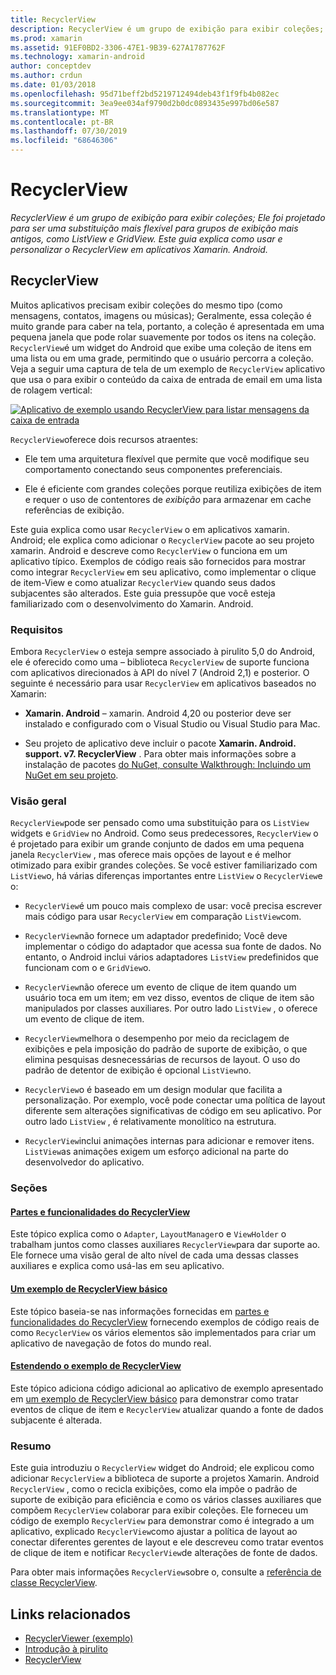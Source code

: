 ```yaml
---
title: RecyclerView
description: RecyclerView é um grupo de exibição para exibir coleções; Ele foi projetado para ser uma substituição mais flexível para grupos de exibição mais antigos, como ListView e GridView.  Este guia explica como usar e personalizar o RecyclerView em aplicativos Xamarin. Android.
ms.prod: xamarin
ms.assetid: 91EF0BD2-3306-47E1-9B39-627A1787762F
ms.technology: xamarin-android
author: conceptdev
ms.author: crdun
ms.date: 01/03/2018
ms.openlocfilehash: 95d71beff2bd5219712494deb43f1f9fb4b082ec
ms.sourcegitcommit: 3ea9ee034af9790d2b0dc0893435e997bd06e587
ms.translationtype: MT
ms.contentlocale: pt-BR
ms.lasthandoff: 07/30/2019
ms.locfileid: "68646306"
---
```

# <a name="recyclerview"></a>RecyclerView

_RecyclerView é um grupo de exibição para exibir coleções; Ele foi projetado para ser uma substituição mais flexível para grupos de exibição mais antigos, como ListView e GridView.  Este guia explica como usar e personalizar o RecyclerView em aplicativos Xamarin. Android._

## <a name="recyclerview"></a>RecyclerView

Muitos aplicativos precisam exibir coleções do mesmo tipo (como mensagens, contatos, imagens ou músicas); Geralmente, essa coleção é muito grande para caber na tela, portanto, a coleção é apresentada em uma pequena janela que pode rolar suavemente por todos os itens na coleção.
`RecyclerView`é um widget do Android que exibe uma coleção de itens em uma lista ou em uma grade, permitindo que o usuário percorra a coleção. Veja a seguir uma captura de tela de um exemplo de `RecyclerView` aplicativo que usa o para exibir o conteúdo da caixa de entrada de email em uma lista de rolagem vertical:

[![Aplicativo de exemplo usando RecyclerView para listar mensagens da caixa de entrada](images/01-recyclerview-example-sml.png)](images/01-recyclerview-example.png#lightbox)

`RecyclerView`oferece dois recursos atraentes:

-  Ele tem uma arquitetura flexível que permite que você modifique seu comportamento conectando seus componentes preferenciais.

-  Ele é eficiente com grandes coleções porque reutiliza exibições de item e requer o uso de contentores de *exibição* para armazenar em cache referências de exibição.

Este guia explica como usar `RecyclerView` o em aplicativos xamarin. Android; ele explica como adicionar o `RecyclerView` pacote ao seu projeto xamarin. Android e descreve como `RecyclerView` o funciona em um aplicativo típico. Exemplos de código reais são fornecidos para mostrar como integrar `RecyclerView` em seu aplicativo, como implementar o clique de item-View e como atualizar `RecyclerView` quando seus dados subjacentes são alterados. Este guia pressupõe que você esteja familiarizado com o desenvolvimento do Xamarin. Android.


### <a name="requirements"></a>Requisitos

Embora `RecyclerView` o esteja sempre associado à pirulito 5,0 do Android, ele é oferecido como uma &ndash; biblioteca `RecyclerView` de suporte funciona com aplicativos direcionados à API do nível 7 (Android 2,1) e posterior. O seguinte é necessário para usar `RecyclerView` em aplicativos baseados no Xamarin:

-  **Xamarin. Android** &ndash; xamarin. Android 4,20 ou posterior deve ser instalado e configurado com o Visual Studio ou Visual Studio para Mac.

-  Seu projeto de aplicativo deve incluir o pacote **Xamarin. Android. support. v7. RecyclerView** . Para obter mais informações sobre a instalação de pacotes [do NuGet, consulte Walkthrough: Incluindo um NuGet em seu projeto](https://docs.microsoft.com/visualstudio/mac/nuget-walkthrough).


### <a name="overview"></a>Visão geral

`RecyclerView`pode ser pensado como uma substituição para os `ListView` widgets e `GridView` no Android. Como seus predecessores, `RecyclerView` o é projetado para exibir um grande conjunto de dados em uma pequena janela `RecyclerView` , mas oferece mais opções de layout e é melhor otimizado para exibir grandes coleções. Se você estiver familiarizado com `ListView`o, há várias diferenças importantes entre `ListView` o `RecyclerView`e o:

-   `RecyclerView`é um pouco mais complexo de usar: você precisa escrever mais código para usar `RecyclerView` em comparação `ListView`com.

-   `RecyclerView`não fornece um adaptador predefinido; Você deve implementar o código do adaptador que acessa sua fonte de dados. No entanto, o Android inclui vários adaptadores `ListView` predefinidos que funcionam com o e `GridView`o.

-   `RecyclerView`não oferece um evento de clique de item quando um usuário toca em um item; em vez disso, eventos de clique de item são manipulados por classes auxiliares. Por outro lado `ListView` , o oferece um evento de clique de item.

-   `RecyclerView`melhora o desempenho por meio da reciclagem de exibições e pela imposição do padrão de suporte de exibição, o que elimina pesquisas desnecessárias de recursos de layout. O uso do padrão de detentor de exibição é opcional `ListView`no.

-   `RecyclerView`o é baseado em um design modular que facilita a personalização. Por exemplo, você pode conectar uma política de layout diferente sem alterações significativas de código em seu aplicativo.
    Por outro lado `ListView` , é relativamente monolítico na estrutura.

-   `RecyclerView`inclui animações internas para adicionar e remover itens. `ListView`as animações exigem um esforço adicional na parte do desenvolvedor do aplicativo.


### <a name="sections"></a>Seções

#### <a name="recyclerview-parts-and-functionalityandroiduser-interfacelayoutsrecycler-viewparts-and-functionalitymd"></a>[Partes e funcionalidades do RecyclerView](~/android/user-interface/layouts/recycler-view/parts-and-functionality.md)

Este tópico explica como o `Adapter`, `LayoutManager`o e `ViewHolder` o trabalham juntos como classes auxiliares `RecyclerView`para dar suporte ao.
Ele fornece uma visão geral de alto nível de cada uma dessas classes auxiliares e explica como usá-las em seu aplicativo.

#### <a name="a-basic-recyclerview-exampleandroiduser-interfacelayoutsrecycler-viewrecyclerview-examplemd"></a>[Um exemplo de RecyclerView básico](~/android/user-interface/layouts/recycler-view/recyclerview-example.md)

Este tópico baseia-se nas informações fornecidas em [partes e funcionalidades do RecyclerView](~/android/user-interface/layouts/recycler-view/parts-and-functionality.md) fornecendo exemplos de código reais de como `RecyclerView` os vários elementos são implementados para criar um aplicativo de navegação de fotos do mundo real.

#### <a name="extending-the-recyclerview-exampleandroiduser-interfacelayoutsrecycler-viewextending-the-examplemd"></a>[Estendendo o exemplo de RecyclerView](~/android/user-interface/layouts/recycler-view/extending-the-example.md)

Este tópico adiciona código adicional ao aplicativo de exemplo apresentado em [um exemplo de RecyclerView básico](~/android/user-interface/layouts/recycler-view/recyclerview-example.md) para demonstrar como tratar eventos de clique de item e `RecyclerView` atualizar quando a fonte de dados subjacente é alterada.


### <a name="summary"></a>Resumo

Este guia introduziu o `RecyclerView` widget do Android; ele explicou como adicionar `RecyclerView` a biblioteca de suporte a projetos Xamarin. Android `RecyclerView` , como o recicla exibições, como ela impõe o padrão de suporte de exibição para eficiência e como os vários classes auxiliares que compõem `RecyclerView` colaborar para exibir coleções. Ele forneceu um código de exemplo `RecyclerView` para demonstrar como é integrado a um aplicativo, explicado `RecyclerView`como ajustar a política de layout ao conectar diferentes gerentes de layout e ele descreveu como tratar eventos de clique de item e notificar `RecyclerView`de alterações de fonte de dados.

Para obter mais informações `RecyclerView`sobre o, consulte a [referência de classe RecyclerView](https://developer.android.com/reference/android/support/v7/widget/RecyclerView.html).


## <a name="related-links"></a>Links relacionados

- [RecyclerViewer (exemplo)](https://docs.microsoft.com/samples/xamarin/monodroid-samples/android50-recyclerviewer)
- [Introdução à pirulito](~/android/platform/lollipop.md)
- [RecyclerView](https://developer.android.com/reference/android/support/v7/widget/RecyclerView.html)
